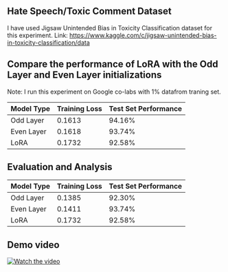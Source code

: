 ## Hate Speech/Toxic Comment Dataset
I have used Jigsaw Unintended Bias in Toxicity Classification dataset for this experiment. 
Link: https://www.kaggle.com/c/jigsaw-unintended-bias-in-toxicity-classification/data

## Compare the performance of LoRA with the Odd Layer and Even Layer initializations

Note: I run this experiment on Google co-labs with 1% datafrom traning set.

| Model Type | Training Loss | Test Set Performance |  
|------------|--------------|----------------------|
| Odd Layer   | 0.1613      | 94.16%               | 
| Even Layer    |0.1618        | 93.74%               | 
| LoRA     | 0.1732      | 92.58%               |

## Evaluation and Analysis

| Model Type | Training Loss | Test Set Performance |  
|------------|--------------|----------------------|
| Odd Layer   | 0.1385        | 92.30%               | 
| Even Layer    | 0.1411        | 93.74%               | 
| LoRA     | 0.1732        | 92.58%               |

## Demo video
[![Watch the video](https://img.youtube.com/vi/tpJAWBjJGdY/maxresdefault.jpg)](https://youtu.be/tpJAWBjJGdY)
